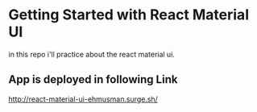 # Getting Started with React Material UI

in this repo i'll practice about the react material ui.

## App is deployed in following Link

http://react-material-ui-ehmusman.surge.sh/
